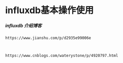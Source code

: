 # influxdb基本操作使用



##### influxdb 介绍博客

```
https://www.jianshu.com/p/d2935e99006e



https://www.cnblogs.com/waterystone/p/4920797.html
```

